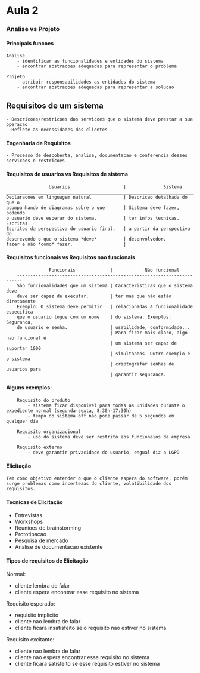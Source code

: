 # Aula 2


### Analise vs Projeto


#### Principais funcoes

	Analise
		- identificar as funcionalidades e entidades do sistema
		- encontrar abstracoes adequadas para representar o problema

	Projeto
		- atribuir responsabilidades as entidades do sistema
		- encontrar abstracoes adequadas para representar a solucao


## Requisitos de um sistema

    - Descricoes/restricoes dos servicoes que o sistema deve prestar a sua operacao
    - Reflete as necessidades dos clientes 


#### Engenharia de Requisitos

    - Processo de descoberta, analise, documentacao e conferencia desses servicoes e restricoes

####    Requisitos de usuarios vs Requisitos de sistema
                    Usuarios                    |              Sistema             
    ______________________________________________________________________________
    Declaracoes em linguagem natural            | Descricao detalhada do que o
    acompanhando de diagramas sobre o que       | Sistema deve fazer, podendo
    o usuario deve esperar do sistema.          | ter infos tecnicas. Escritas   
    Escritos da perspectiva do usuario final,   | a partir da perspectiva do
    descrevendo o que o sistema *deve*          | desenvolvedor.
    fazer e não *como* fazer.                   |




####    Requisitos funcionais vs Requisitos nao funcionais
    
```
                Funcionais             |            Não funcional
    ------------------------------------------------------------------------        
    São funcionalidades que um sistema | Caracteristicas que o sistema deve  
    deve ser capaz de executar.        | ter mas que não estão diretamente
    Exemplo: O sistema deve permitir   | relacionadas à funcionalidade especifica 
    que o usuario logue com um nome    | do sistema. Exemplos: Seguranca, 
    de usuario e senha.                | usabilidade, conformidade...
                                       | Para ficar mais claro, algo nao funcional é 
                                       | um sistema ser capaz de suportar 1000
                                       | simultaneos. Outro exemplo é o sistema 
                                       | criptografar senhas de usuarios para 
                                       | garantir segurança.
```     
     
    
    
####    Alguns exemplos:
        Requisito do produto
            - sistema ficar disponivel para todas as unidades durante o expediente normal (segunda-sexta, 8:30h-17:30h)
            - tempo do sistema off não pode passar de 5 segundos em qualquer dia

        Requisito organizacional
            - uso do sistema deve ser restrito aos funcionaios da empresa
        
        Requisito externo
            - deve garantir privacidade do usuario, engual diz a LGPD
    

#### Elicitação

    Tem como objetivo entender o que o cliente espera do software, porém
    surge problemas como incertezas do cliente, volatibilidade dos requisitos.


#### Tecnicas de Elicitação

* Entrevistas
* Workshops
* Reunioes de brainstorming
* Prototipacao
* Pesquisa de mercado
* Analise de documentacao existente

#### Tipos de requisitos de Elicitação

Normal:
* cliente lembra de falar
* cliente espera encontrar esse requisito no sistema

Requisito esperado:
* requisito implicito
* cliente nao lembra de falar
* cliente ficara insatisfeito se o requisito nao estiver no sistema

Requisito excitante:
* cliente nao lembra de falar
* cliente nao espera encontrar esse requisito no sistema
* cliente ficara satisfeito se esse requisito estiver no sistema